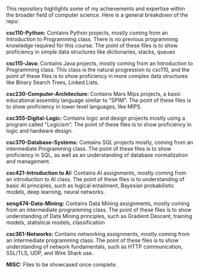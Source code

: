 

This repository highlights some of my achievements and expertise within the broader field of computer science. Here is a general breakdown of the repo:

**csc110-Python:** Contains Python projects, mostly coming from an Introduction to Programming class.  There is no previous programming knowledge required for this course. The point of these files is to show proficiency in simple data structures like dictionaries, stacks, queues

**csc115-Java:** Contains Java projects, mostly coming from an Introduction to Programming class. This class is the natural progression to csc110, and the point of these files is to show proficiency in more complex data structures like Binary Search Trees, Linked Lists.

**csc230-Computer-Architecture:** Contains Mars Mips projects, a basic educational assembly language similar to "SPIM". The point of these files is to show proficiency in lower level languages, like MIPS.

**csc355-Digital-Logic:** Contains logic and design projects mostly using a program called "Logicism". The point of these files is to show proficiency in logic and hardware design.

**csc370-Database-Systems:** Contains SQL projects mostly, coming from an intermediate Programming class. The point of these files is to show proficiency in SQL, as well as an understanding of database normalization and management. 

**csc421-Introduction to AI:** Contains AI assignments, mostly coming from an introduction to AI class. The point of these files is to understanding of basic AI principles, such as logical entailment, Bayesian probabilistic models, deep learning, neural networks.

**seng474-Data-Mining:** Contains Data Mining assignments, mostly coming from an intermediate programming class. The point of these files is to show understanding of Data Mining principles, such as Gradient Descent, training models, statistical models, classification

**csc361-Networks:** Contains networking assignments, mostly coming from an intermediate programming class. The point of these files is to show understanding of network fundamentals, such as HTTP communication, SSL/TLS, UDP, and Wire Shark use.

**MISC:** Files to be showcased once complete. 
